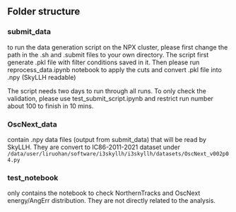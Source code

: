## Folder structure


### submit_data ###
to run the data generation script on the NPX cluster, please first change the path in the .sh and .submit files to your own directory.
The script first generate .pkl file with filter conditions saved in it.
Then please run reprocess_data.ipynb notebook to apply the cuts and convert .pkl file into .npy (SkyLLH readable)

The script needs two days to run through all runs. To only check the validation, please use test_submit_script.ipynb and restrict run number about 100 to finish in 10 mins.

### OscNext_data ###
contain .npy data files (output from submit_data) that will be read by SkyLLH.
They are convert to IC86-2011-2021 dataset under `/data/user/liruohan/software/i3skyllh/i3skyllh/datasets/OscNext_v002p04.py`

### test_notebook ###
only contains the notebook to check NorthernTracks and OscNext energy/AngErr distribution. They are not directly related to the analysis.

